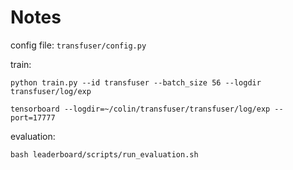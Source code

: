 # Notes

config file: `transfuser/config.py`

train: 

```shell
python train.py --id transfuser --batch_size 56 --logdir transfuser/log/exp

tensorboard --logdir=~/colin/transfuser/transfuser/log/exp --port=17777
```

evaluation:

```shell
bash leaderboard/scripts/run_evaluation.sh
```

